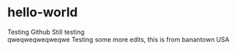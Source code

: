 # hello-world
Testing Github
Still testing<br/>
qweqweqweqweqwe
Testing some more edits, this is from banantown USA
